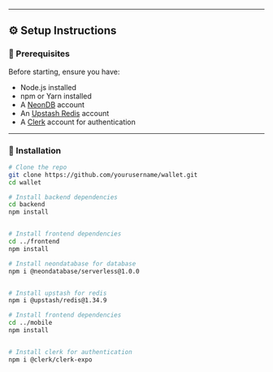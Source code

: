 
---

## ⚙️ Setup Instructions

### 🔧 Prerequisites

Before starting, ensure you have:

- Node.js installed
- npm or Yarn installed
- A [NeonDB](https://neon.tech/) account
- An [Upstash Redis](https://upstash.com/) account
- A [Clerk](https://clerk.dev/) account for authentication

---

### 🚀 Installation

```bash
# Clone the repo
git clone https://github.com/yourusername/wallet.git
cd wallet

# Install backend dependencies
cd backend
npm install


# Install frontend dependencies
cd ../frontend
npm install

# Install neondatabase for database
npm i @neondatabase/serverless@1.0.0


# Install upstash for redis
npm i @upstash/redis@1.34.9

# Install frontend dependencies
cd ../mobile
npm install


# Install clerk for authentication
npm i @clerk/clerk-expo


